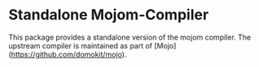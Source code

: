Standalone Mojom-Compiler
=========================

This package provides a standalone version of the mojom compiler. The
upstream compiler is maintained as part of [Mojo]
(https://github.com/domokit/mojo).
